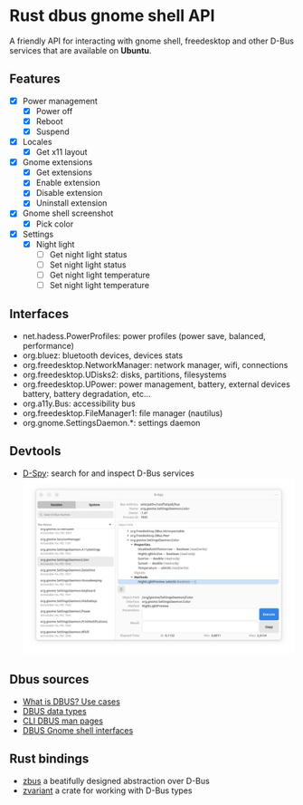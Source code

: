 # Rust dbus gnome shell API

A friendly API for interacting with gnome shell, freedesktop and other D-Bus services that are available on **Ubuntu**.

## Features

- [x] Power management
  - [x] Power off
  - [x] Reboot
  - [x] Suspend
- [x] Locales
  - [x] Get x11 layout
- [x] Gnome extensions
  - [x] Get extensions
  - [x] Enable extension
  - [x] Disable extension
  - [x] Uninstall extension
- [x] Gnome shell screenshot
  - [x] Pick color
- [x] Settings
  - [x] Night light
    - [ ] Get night light status
    - [ ] Set night light status
    - [ ] Get night light temperature
    - [ ] Set night light temperature

## Interfaces

- net.hadess.PowerProfiles: power profiles (power save, balanced, performance)
- org.bluez: bluetooth devices, devices stats
- org.freedesktop.NetworkManager: network manager, wifi, connections
- org.freedesktop.UDisks2: disks, partitions, filesystems
- org.freedesktop.UPower: power management, battery, external devices battery, battery degradation, etc...
- org.a11y.Bus: accessibility bus
- org.freedesktop.FileManager1: file manager (nautilus)
- org.gnome.SettingsDaemon.\*: settings daemon

## Devtools

- [D-Spy](https://flathub.org/apps/org.gnome.dspy): search for and inspect D-Bus services  
  ![D-Spy example](d-spy.png)

## Dbus sources

- [What is DBUS? Use cases](https://www.baeldung.com/linux/dbus)
- [DBUS data types](https://www.alteeve.com/w/List_of_DBus_data_types)
- [CLI DBUS man pages](https://sarata.com/manpages/dbus-send.1.html)
- [DBUS Gnome shell interfaces](https://gitlab.gnome.org/GNOME/gnome-shell/-/tree/92d3c6e051958b31151bf9538205a71cab6f70d7/data/dbus-interfaces)

## Rust bindings

- [zbus](https://dbus2.github.io/zbus/introduction.html) a beatifully designed abstraction over D-Bus
- [zvariant](https://docs.rs/zvariant/latest/zvariant/) a crate for working with D-Bus types
